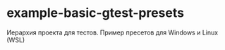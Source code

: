 # example-basic-gtest-presets
Иерархия проекта для тестов. Пример пресетов для Windows и Linux (WSL)

